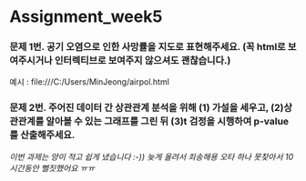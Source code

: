 # Assignment_week5

### 문제 1번. 공기 오염으로 인한 사망률을 지도로 표현해주세요. (꼭 html로 보여주시거나 인터렉티브로 보여주지 않으셔도 괜찮습니다.) 
예시 : file:///C:/Users/MinJeong/airpol.html

### 문제 2번. 주어진 데이터 간 상관관계 분석을 위해 (1) 가설을 세우고, (2)상관관계를 알아볼 수 있는 그래프를 그린 뒤 (3)t 검정을 시행하여 p-value를 산출해주세요.

_이번 과제는 양이 적고 쉽게 냈습니다 :-)) 늦게 올려서 죄송해용 오타 하나 못찾아서 10시간동안 뻘짓했어요 ㅠㅠ_
